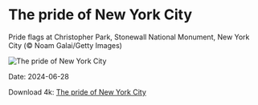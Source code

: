 # The pride of New York City

Pride flags at Christopher Park, Stonewall National Monument, New York City (© Noam Galai/Getty Images)

![The pride of New York City](https://bing.com/th?id=OHR.ChristopherPark_EN-US9362447266_UHD.jpg&rf=LaDigue_UHD.jpg&pid=hp&w=1024&h=576&rs=1&c=4)

Date: 2024-06-28

Download 4k: [The pride of New York City](https://bing.com/th?id=OHR.ChristopherPark_EN-US9362447266_UHD.jpg&rf=LaDigue_UHD.jpg&pid=hp&w=3840&h=2160&rs=1&c=4)

